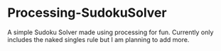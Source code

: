 Processing-SudokuSolver
=======================

A simple Sudoku Solver made using processing for fun. Currently only includes the naked singles rule but I am planning to add more.

